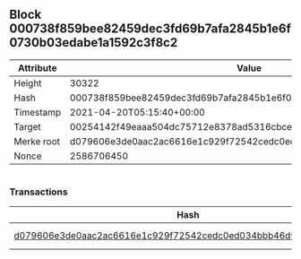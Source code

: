 ## Block 000738f859bee82459dec3fd69b7afa2845b1e6f0730b03edabe1a1592c3f8c2

Attribute | Value
--- | ---
Height | 30322
Hash | 000738f859bee82459dec3fd69b7afa2845b1e6f0730b03edabe1a1592c3f8c2
Timestamp | 2021-04-20T05:15:40+00:00
Target | 00254142f49eaaa504dc75712e8378ad5316cbcead634704b3734b6271167cc4
Merke root | d079606e3de0aac2ac6616e1c929f72542cedc0ed034bbb46d9dc336fffb4021
Nonce | 2586706450

```

```

### Transactions

Hash | Amount
--- | ---
[d079606e3de0aac2ac6616e1c929f72542cedc0ed034bbb46d9dc336fffb4021](d079606e3de0aac2ac6616e1c929f72542cedc0ed034bbb46d9dc336fffb4021.md) | 10.00000000 SKEPTI 
